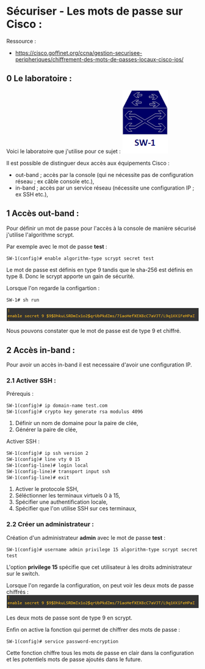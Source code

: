 # Sécuriser - Les mots de passe sur Cisco :

Ressource :
 * https://cisco.goffinet.org/ccna/gestion-securisee-peripheriques/chiffrement-des-mots-de-passes-locaux-cisco-ios/

## 0 Le laboratoire :
Voici le laboratoire que j'utilise pour ce sujet :
![img](../images/Password-Cisco/network.png)

Il est possible de distinguer deux accès aux équipements Cisco :
 * out-band ; accès par la console (qui ne nécessite pas de configuration réseau ; ex câble console etc.),
 * in-band ; accès par un service réseau (nécessite une configuration IP ; ex SSH etc.),

## 1 Accès out-band :
Pour définir un mot de passe pour l'accès à la console de manière sécurisé j'utilise l'algorithme scrypt.

Par exemple avec le mot de passe **test** :
````text
SW-1(config)# enable algorithm-type scrypt secret test
````

Le mot de passe est définis en type 9 tandis que le sha-256 est définis en type 8. Donc le scrypt apporte un gain de sécurité.

Lorsque l'on regarde la configartion :
````text
SW-1# sh run
````

![img](../images/Password-Cisco/enable_password.png)

Nous pouvons constater que le mot de passe est de type 9 et chiffré.

## 2 Accès in-band :
Pour avoir un accès in-band il est necessaire d'avoir une configuration IP.

### 2.1 Activer SSH :

Prérequis :
````text
SW-1(config)# ip domain-name test.com
SW-1(config)# crypto key generate rsa modulus 4096
````

1. Définir un nom de domaine pour la paire de clée,
2. Générer la paire de clée,

Activer SSH :
````text
SW-1(config)# ip ssh version 2
SW-1(config)# line vty 0 15
SW-1(config-line)# login local
SW-1(config-line)# transport input ssh
SW-1(config-line)# exit
````

1. Activer le protocole SSH,
2. Séléctionner les terminaux virtuels 0 à 15,
3. Spécifier une authentification locale,
4. Spécifier que l'on utilise SSH sur ces terminaux,

### 2.2 Créer un administrateur :
Création d'un administrateur **admin** avec le mot de passe **test** :
````text
SW-1(config)# username admin privilege 15 algorithm-type scrypt secret test
````

L'option **privilege 15** spécifie que cet utilisateur à les droits administrateur sur le switch.

Lorsque l'on regarde la configuration, on peut voir les deux mots de passe chiffrés :
![img](../images/Password-Cisco/enable_password.png)

Les deux mots de passe sont de type 9 en scrypt.

Enfin on active la fonction qui permet de chiffrer des mots de passe :
````text
SW-1(config)# service password-encryption
````

Cette fonction chiffre tous les mots de passe en clair dans la configuration et les potentiels mots de passe ajoutés dans le future.

